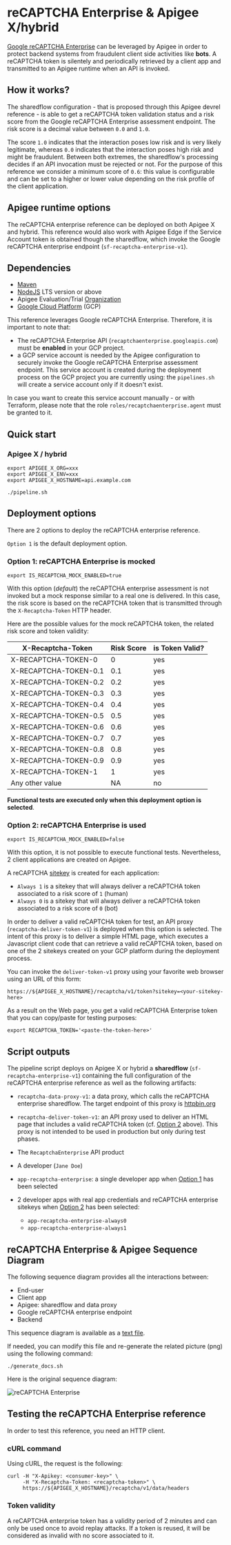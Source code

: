 # reCAPTCHA Enterprise & Apigee X/hybrid

[Google reCAPTCHA Enterprise](https://cloud.google.com/recaptcha-enterprise)
can be leveraged by Apigee in order to protect backend systems from fraudulent
client side activities like **bots**.
A reCAPTCHA token is silentely and periodically retrieved by a client app and
transmitted to an Apigee runtime when an API is invoked.

## How it works?

The sharedflow configuration - that is proposed through this Apigee devrel
reference - is able to get a reCAPTCHA token validation status and a risk score
from the Google reCAPTCHA Enterprise assessment endpoint.
The risk score is a decimal value between ```0.0``` and ```1.0```.

The score ```1.0``` indicates that the interaction poses low risk and is very
likely legitimate, whereas ```0.0``` indicates that the interaction poses high
risk and might be fraudulent. Between both extremes, the sharedflow's
processing decides if an API invocation must be rejected or not.
For the purpose of this reference we consider a minimum score of ```0.6```:
this value is configurable and can be set to a higher or lower value depending
on the risk profile of the client application.

## Apigee runtime options

The reCAPTCHA enterprise reference can be deployed on both Apigee X and
hybrid. This reference would also work with Apigee Edge if the Service Account
token is obtained though the sharedflow, which invoke the Google reCAPTCHA
enterprise endpoint (```sf-recaptcha-enterprise-v1```).

## Dependencies

- [Maven](https://maven.apache.org/)
- [NodeJS](https://nodejs.org/en/) LTS version or above
- Apigee Evaluation/Trial [Organization](https://login.apigee.com/sign__up)
- [Google Cloud Platform](https://cloud.google.com/) (GCP)

This reference leverages Google reCAPTCHA Enterprise.
Therefore, it is important to note that:

- The reCAPTCHA Enterprise API (```recaptchaenterprise.googleapis.com```)
must be **enabled** in your GCP project.
- a GCP service account is needed by the Apigee configuration
to securely invoke the Google reCAPTCHA Enterprise assessment endpoint.
This service account is created during the deployment process on the GCP
project you are currently using: the ```pipelines.sh``` will create a
service account only if it doesn't exist.

In case you want to create this service account manually - or with Terraform,
please note that the role ```roles/recaptchaenterprise.agent``` must be granted
to it.

## Quick start

### Apigee X / hybrid

    export APIGEE_X_ORG=xxx
    export APIGEE_X_ENV=xxx
    export APIGEE_X_HOSTNAME=api.example.com

    ./pipeline.sh

## Deployment options

There are 2 options to deploy the reCAPTCHA enterprise reference.

```Option 1``` is the default deployment option.

### Option 1: reCAPTCHA Enterprise is mocked

    export IS_RECAPTCHA_MOCK_ENABLED=true

With this option (*default*) the reCAPTCHA enterprise assessment is not
invoked but a mock response similar to a real one is delivered.
In this case, the risk score is based on the reCAPTCHA token that is
transmitted through the ```X-Recaptcha-Token``` HTTP header.

Here are the possible values for the mock reCAPTCHA token, the related risk
score and token validity:

| X-Recaptcha-Token | Risk Score | is Token Valid? |
| - | - | - |
| X-RECAPTCHA-TOKEN-0     | 0    | yes |
| X-RECAPTCHA-TOKEN-0.1   | 0.1  | yes |
| X-RECAPTCHA-TOKEN-0.2   | 0.2  | yes |
| X-RECAPTCHA-TOKEN-0.3   | 0.3  | yes |
| X-RECAPTCHA-TOKEN-0.4   | 0.4  | yes |
| X-RECAPTCHA-TOKEN-0.5   | 0.5  | yes |
| X-RECAPTCHA-TOKEN-0.6   | 0.6  | yes |
| X-RECAPTCHA-TOKEN-0.7   | 0.7  | yes |
| X-RECAPTCHA-TOKEN-0.8   | 0.8  | yes |
| X-RECAPTCHA-TOKEN-0.9   | 0.9  | yes |
| X-RECAPTCHA-TOKEN-1     | 1    | yes |
| Any other value         | NA   | no  |

**Functional tests are executed only when this deployment option is
selected**.

### Option 2: reCAPTCHA Enterprise is used

    export IS_RECAPTCHA_MOCK_ENABLED=false

With this option, it is not possible to execute functional tests.
Nevertheless, 2 client applications are created on Apigee.

A reCAPTCHA [sitekey](https://cloud.google.com/recaptcha-enterprise/docs/create-key)
is created for each application:

- ```Always 1``` is a sitekey that will always deliver a reCAPTCHA token
associated to a risk score of ```1``` (human)
- ```Always 0``` is a sitekey that will always deliver a reCAPTCHA token
associated to a risk score of ```0``` (bot)

In order to deliver a valid reCAPTCHA token for test, an API proxy
(```recaptcha-deliver-token-v1```) is deployed when this option is selected.
The intent of this proxy is to deliver a simple HTML page, which executes
a Javascript client code that can retrieve a valid reCAPTCHA token, based on
one of the 2 sitekeys created on your GCP platform during the deployment
process.

You can invoke the ```deliver-token-v1``` proxy using your favorite web browser
using an URL of this form:

    https://${APIGEE_X_HOSTNAME}/recaptcha/v1/token?sitekey=<your-sitekey-here>

As a result on the Web page, you get a valid reCAPTCHA Enterprise token that
you can copy/paste for testing purposes:

    export RECAPTCHA_TOKEN='<paste-the-token-here>'

## Script outputs

The pipeline script deploys on Apigee X or hybrid a
**sharedflow** (```sf-recaptcha-enterprise-v1```)
containing the full configuration of the reCAPTCHA
enterprise reference as well as the
following artifacts:

- ```recaptcha-data-proxy-v1```: a data proxy, which calls the reCAPTCHA
enterprise sharedflow.
The target endpoint of this proxy is [httpbin.org](https://httpbin.org)
- ```recaptcha-deliver-token-v1```: an API proxy used to deliver an HTML page that
includes a valid reCAPTCHA
token (cf. [Option 2](#option-2-recaptcha-enterprise-is-usedmarkdown-header-)
above). This proxy is not intended to be used in production but only during test
phases.
- The ```RecaptchaEnterprise``` API product
- A developer (```Jane Doe```)
- ```app-recaptcha-enterprise```: a single developer app when [Option 1](#option-1-recaptcha-enterprise-is-mocked)
has been selected
- 2 developer apps with real app credentials and reCAPTCHA enterprise sitekeys
when [Option 2](#option-2-recaptcha-enterprise-is-used)
has been selected:

  - ```app-recaptcha-enterprise-always0```
  - ```app-recaptcha-enterprise-always1```

## reCAPTCHA Enterprise & Apigee Sequence Diagram

The following sequence diagram provides all the interactions between:

- End-user
- Client app
- Apigee: sharedflow and data proxy
- Google reCAPTCHA enterprise endpoint
- Backend

This sequence diagram is available as a
[text file](./diagram/sequence-recaptcha-enterprise.txt).

If needed, you can modify this file and re-generate the related picture (png)
using the following command:

    ./generate_docs.sh

Here is the original sequence diagram:

![reCAPTCHA Enterprise](./diagram/sequence-recaptcha-enterprise.png "Seq. Diagram")

## Testing the reCAPTCHA Enterprise reference

In order to test this reference, you need an HTTP client.

### cURL command

Using cURL, the request is the following:

    curl -H "X-Apikey: <consumer-key>" \
         -H "X-Recaptcha-Token: <recaptcha-token>" \
         https://${APIGEE_X_HOSTNAME}/recaptcha/v1/data/headers

### Token validity

A reCAPTCHA enterprise token has a validity period of 2 minutes and can only
be used once to avoid replay attacks.
If a token is reused, it will be considered as invalid with no score associated
to it.
